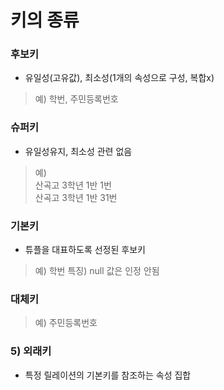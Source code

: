 # 키의 종류
  
  ### 후보키 
  * 유일성(고유값), 최소성(1개의 속성으로 구성, 복합x) 
   > 예) 학번, 주민등록번호 <br>

  ### 슈퍼키 
  * 유일성유지, 최소성 관련 없음
   > 예)  
       산곡고 3학년 1반 1번 <br>
       산곡고 3학년 1반 31번 <br>
       
  ### 기본키 
  * 튜플을 대표하도록 선정된 후보키
   > 예) 학번
    특징) null 값은 인정 안됨 <br>
  
  ### 대체키 
  >  예) 주민등록번호 <br>
        
  ### 5) 외래키
  * 특정 릴레이션의 기본키를 참조하는 속성 집합
